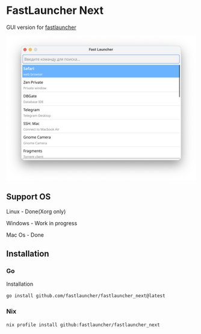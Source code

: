 # FastLauncher Next

GUI version for [fastlauncher](https://github.com/fastlauncher/fastlauncher)

![main windows](https://github.com/fastlauncher/fastlauncher_next/blob/main/guides/screenshots/main.png?raw=true)

## Support OS

Linux - Done(Xorg only)

Windows - Work in progress

Mac Os - Done


## Installation

### Go
Installation

```bash
go install github.com/fastlauncher/fastlauncher_next@latest     
```


### Nix

```bash
nix profile install github:fastlauncher/fastlauncher_next 
```



